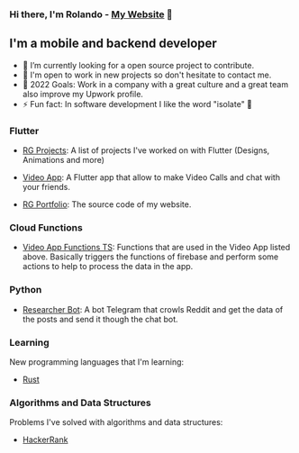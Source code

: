### Hi there, I'm Rolando - [My Website][website] 👋

## I'm a mobile and backend developer

- 🌱 I’m currently looking for a open source project to contribute.
- 👯 I'm open to work in new projects so don't hesitate to contact me.
- 🥅 2022 Goals: Work in a company with a great culture and a great team also improve my Upwork profile.
- ⚡ Fun fact: In software development I like the word "isolate" 🧐

### Flutter

- [RG Projects]: A list of projects I've worked on with Flutter (Designs, Animations and more)

- [Video App]: A Flutter app that allow to make Video Calls and chat with your friends.

- [RG Portfolio]: The source code of my website.

### Cloud Functions

- [Video App Functions TS]: Functions that are used in the Video App listed above. Basically triggers the functions of firebase and perform some actions to help to process the data in the app.

### Python

- [Researcher Bot]: A bot Telegram that crowls Reddit and get the data of the posts and send it though the chat bot.

### Learning

New programming languages that I'm learning:

- [Rust]

### Algorithms and Data Structures

Problems I've solved with algorithms and data structures:

- [HackerRank]

[website]: https://rolando-garcia.netlify.app/#/home
[rg projects]: https://github.com/DevKhalyd/rgProjects
[video app]: https://github.com/DevKhalyd/videocalling_app_flutter
[rg portfolio]: https://github.com/DevKhalyd/rg_portfolio
[video app functions ts]: https://github.com/DevKhalyd/videocalling_functions_TS
[researcher bot]: https://github.com/DevKhalyd/researcher_bot
[rust]: https://github.com/DevKhalyd/learning_rust
[hackerrank]: https://github.com/DevKhalyd/hacker_rank_problems

<!--


Here are some ideas to get you started:

TODO: Add the Upwork profile

- 🔭 I’m currently working on ...
- 🌱 I’m currently learning ...
- 👯 I’m looking to collaborate on ...
- 🤔 I’m looking for help with ...
- 💬 Ask me about ...
- 📫 How to reach me: ...
- 😄 Pronouns: ...
- ⚡ Fun fact: ...

-->
